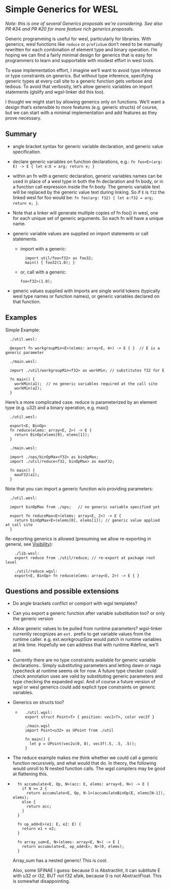 # Simple Generics for WESL

_Note: this is one of several Generics proposals we're considering.
See also PR #34 and PR #20 for more feature rich generics proposals._

Generic programming is useful for wesl, particularly for libraries.
With generics, wesl functions like `reduce` or `prefixSum`
don’t need to be manually rewritten for each combination of element type and binary operation.
I’m hoping we can find a fairly minimal design for generics
that is easy for programmers to learn and supportable with modest effort in wesl tools.

To ease implementation effort, I imagine we’ll want to avoid type inference
or type constraints on generics. But without type inference, 
specifying generic types at every call site to a generic function gets verbose and tedious. To avoid that verbosity, let’s allow generic variables on import statements (glslify and wgsl-linker did this too).

I thought we might start by allowing generics only on functions.
We’ll want a design that’s extensible to more features (e.g. generic structs)
of course, 
but we can start with a minimal implementation and add features as they prove necessary.

## Summary

* angle bracket syntax for generic variable declaration, and generic value specification.
* declare generic variables on function declarations, e.g.: `fn foo<E>(arg: E) -> E { let e:E = arg; return e; }`
* within an fn with a generic declaration,
  generic variables names can be used in place of a wesl type in both the fn declaration and fn body,
  or in a function call expression inside the fn body.
  The generic variable text will be replaced by the generic value text during linking.
  So if `E` is `f32`  the linked wesl for foo would be: `fn foo(arg: f32) { let e:f32 = arg; return e; }`.
* Note that a linker will generate multiple copies of fn foo() in wesl,
  one for each unique set of generic arguments. So each fn will have a unique name.
* generic variable values are supplied on import statements or call statements.
  * import with a generic:

      ```wgsl
        import util/foo<f32> as foo32;
        main() { foo32(1.0); }
      ```

  * or, call with a generic:

      ```wgsl
      foo<f32>(1.0);
      ```

* generic values supplied with imports are single world tokens (typically wesl type names or function names),
  or generic variables declared on that function.

## Examples


Simple Example:

```wgsl
  ./util.wesl:

  @export fn workgroupMin<E>(elems: array<E, 4>) -> E { }  // E is a generic parameter
  ```

```wgsl
  ./main.wesl:

  import ./util/workgroupMin<f32> as workMin; // substitutes f32 for E

  fn main() {
    workMin(a1);  // no generic variables required at the call site 
    workMin(a2);
  }
  ```

Here’s a more complicated case. reduce is parameterized by an element type (e.g. u32) and a binary operation, e.g. max()

```wgsl
  ./util.wesl:

  export<E, BinOp> 
  fn reduce(elems: array<E, 2>) -> E { 
    return BinOp(elems[0], elems[1]); 
  }
```

```wgsl
  ./main.wesl:

  import ./ops/binOpMax<f32> as binOpMax;
  import ./util/reduce<f32, binOpMax> as maxF32; 

  fn main() {
    maxF32(a1);
  }
```

Note that you can import a generic function w/o providing parameters:

```wgsl
  ./util.wesl:

  import binOpMax from ./ops;   // no generic variable specified yet

  export fn reduceMax<E>(elems: array<E, 2>) -> E { 
    return binOpMax<E>(elems[0], elems[1]); // generic value applied at call site
  }
```

Re-exporting generics is allowed (presuming we allow re-exporting in general, see [Visibility](./Visiblity.md)):

```wgsl
    ./lib.wesl:
    export reduce from ./util/reduce; // re-export at package root level

    ./util/reduce.wgsl:
    export<E, BinOp> fn reduce(elems: array<E, 2>) -> E { }
```

## Questions and possible extensions

* Do angle brackets conflict or comport with wgsl templates?
* Can you export a generic function after variable substitution too? or only the generic version
* Allow generic values to be pulled from runtime parameters?
  wgsl-linker currently recognizes an `ext.` prefix to get variable values from the runtime caller.
  e.g. ext.workgroupSize would patch in runtime variables at link time.
  Hopefully we can address that with runtime #define, we’ll see.
* Currently there are no type constraints available for generic variable declarations..
  Simply substituting parameters and letting dawn or naga typecheck at runtime seems ok for now.
  A future type checker could check annotation uses are valid by substituting generic parameters
  and type checking the expanded wgsl.
  And of course a future version of wgsl or wesl generics could add explicit type constraints on generic variables.

* Generics on structs too?

  * ```
      ./util.wgsl:
      export struct Point<T> { position: vec2<T>, color vec3f } 

      ./main.wgsl
      import Point<u32> as UPoint from ./util

      fn main() {
        let p = UPoint(vec2u(0, 0), vec3f(.5, .5, .5));
      }
      ```

* The reduce example makes me think whether we could call a generic function recursively,
  and what would that do.
  In theory, the following would unroll to N nested function calls.
  The wgsl compilers may be good at flattening this.

* ```
    fn accumulate<E, Op, N>(acc: E, elems: array<E, N>) -> E {
      if N >= 2 {
        return accumulate<E, Op, N-1>(accumulateBinOp(E, elems[N-1]), elems);
      else {
        return acc;
      }
    }

    fn op_add<E>(e1: E, e2: E) {
      return e1 + e2;
    }

    fn array_sum<E, N>(elems: array<E, N>) -> E {
      return accumulate<E, op_add<E>, N>(0, elems);
    }
  ```

  Array_sum has a nested generic! This is cool.
  
  Also, some SFINAE I guess: because 0 is AbstractInt, it can subtitute E with u32 or i32, BUT not f32 afaik, because 0 is not AbstractFloat. This is somewhat disappointing. 
